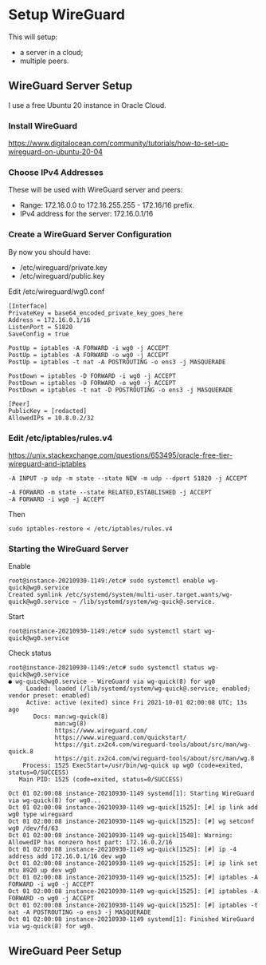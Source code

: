 # Setup WireGuard

This will setup:

* a server in a cloud;
* multiple peers.

## WireGuard Server Setup

I use a free Ubuntu 20 instance in Oracle Cloud.

### Install WireGuard

https://www.digitalocean.com/community/tutorials/how-to-set-up-wireguard-on-ubuntu-20-04

### Choose IPv4 Addresses

These will be used with WireGuard server and peers:

* Range: 172.16.0.0 to 172.16.255.255 - 172.16/16 prefix.
* IPv4 address for the server: 172.16.0.1/16

### Create a WireGuard Server Configuration

By now you should have:

* /etc/wireguard/private.key
* /etc/wireguard/public.key

Edit /etc/wireguard/wg0.conf

```
[Interface]
PrivateKey = base64_encoded_private_key_goes_here
Address = 172.16.0.1/16
ListenPort = 51820
SaveConfig = true

PostUp = iptables -A FORWARD -i wg0 -j ACCEPT
PostUp = iptables -A FORWARD -o wg0 -j ACCEPT
PostUp = iptables -t nat -A POSTROUTING -o ens3 -j MASQUERADE

PostDown = iptables -D FORWARD -i wg0 -j ACCEPT
PostDown = iptables -D FORWARD -o wg0 -j ACCEPT
PostDown = iptables -t nat -D POSTROUTING -o ens3 -j MASQUERADE

[Peer]
PublicKey = [redacted]
AllowedIPs = 10.8.0.2/32

```

### Edit /etc/iptables/rules.v4

https://unix.stackexchange.com/questions/653495/oracle-free-tier-wireguard-and-iptables

```
-A INPUT -p udp -m state --state NEW -m udp --dport 51820 -j ACCEPT

-A FORWARD -m state --state RELATED,ESTABLISHED -j ACCEPT
-A FORWARD -i wg0 -j ACCEPT
```

Then

```console
sudo iptables-restore < /etc/iptables/rules.v4
```

### Starting the WireGuard Server

Enable

```console
root@instance-20210930-1149:/etc# sudo systemctl enable wg-quick@wg0.service
Created symlink /etc/systemd/system/multi-user.target.wants/wg-quick@wg0.service → /lib/systemd/system/wg-quick@.service.
```

Start

```console
root@instance-20210930-1149:/etc# sudo systemctl start wg-quick@wg0.service
```

Check status

```console
root@instance-20210930-1149:/etc# sudo systemctl status wg-quick@wg0.service
● wg-quick@wg0.service - WireGuard via wg-quick(8) for wg0
     Loaded: loaded (/lib/systemd/system/wg-quick@.service; enabled; vendor preset: enabled)
     Active: active (exited) since Fri 2021-10-01 02:00:08 UTC; 13s ago
       Docs: man:wg-quick(8)
             man:wg(8)
             https://www.wireguard.com/
             https://www.wireguard.com/quickstart/
             https://git.zx2c4.com/wireguard-tools/about/src/man/wg-quick.8
             https://git.zx2c4.com/wireguard-tools/about/src/man/wg.8
    Process: 1525 ExecStart=/usr/bin/wg-quick up wg0 (code=exited, status=0/SUCCESS)
   Main PID: 1525 (code=exited, status=0/SUCCESS)

Oct 01 02:00:08 instance-20210930-1149 systemd[1]: Starting WireGuard via wg-quick(8) for wg0...
Oct 01 02:00:08 instance-20210930-1149 wg-quick[1525]: [#] ip link add wg0 type wireguard
Oct 01 02:00:08 instance-20210930-1149 wg-quick[1525]: [#] wg setconf wg0 /dev/fd/63
Oct 01 02:00:08 instance-20210930-1149 wg-quick[1548]: Warning: AllowedIP has nonzero host part: 172.16.0.2/16
Oct 01 02:00:08 instance-20210930-1149 wg-quick[1525]: [#] ip -4 address add 172.16.0.1/16 dev wg0
Oct 01 02:00:08 instance-20210930-1149 wg-quick[1525]: [#] ip link set mtu 8920 up dev wg0
Oct 01 02:00:08 instance-20210930-1149 wg-quick[1525]: [#] iptables -A FORWARD -i wg0 -j ACCEPT
Oct 01 02:00:08 instance-20210930-1149 wg-quick[1525]: [#] iptables -A FORWARD -o wg0 -j ACCEPT
Oct 01 02:00:08 instance-20210930-1149 wg-quick[1525]: [#] iptables -t nat -A POSTROUTING -o ens3 -j MASQUERADE
Oct 01 02:00:08 instance-20210930-1149 systemd[1]: Finished WireGuard via wg-quick(8) for wg0.
```


## WireGuard Peer Setup
